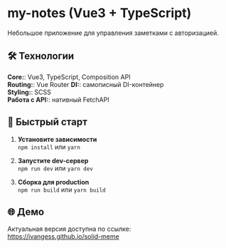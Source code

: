 # my-notes (Vue3 + TypeScript)

Небольшое приложение для управления заметками с авторизацией.

## 🛠 Технологии
**Core:**: Vue3, TypeScript, Composition API  
**Routing:**: Vue Router
**DI:**: самописный DI-контейнер  
**Styling:**: SCSS  
**Работа с API:**: нативный FetchAPI 

## 🚀 Быстрый старт
1. **Установите зависимости**  
   `npm install` или `yarn`

2. **Запустите dev-сервер**  
   `npm run dev` или `yarn dev`

3. **Сборка для production**  
   `npm run build` или `yarn build`

## 🌐 Демо
Актуальная версия доступна по ссылке:  
https://ivangess.github.io/solid-meme